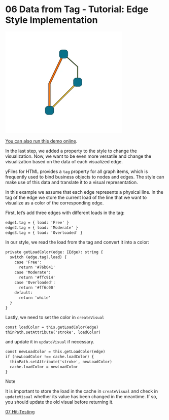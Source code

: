 <!--
 //////////////////////////////////////////////////////////////////////////////
 // @license
 // This file is part of yFiles for HTML.
 // Use is subject to license terms.
 //
 // Copyright (c) by yWorks GmbH, Vor dem Kreuzberg 28,
 // 72070 Tuebingen, Germany. All rights reserved.
 //
 //////////////////////////////////////////////////////////////////////////////
-->
# 06 Data from Tag - Tutorial: Edge Style Implementation

<img src="../../../doc/demo-thumbnails/tutorial-style-implementation-edge-data-from-tag.webp" alt="demo-thumbnail" height="320"/>

[You can also run this demo online](https://www.yfiles.com/demos/tutorial-style-implementation-edge/06-data-from-tag/).

In the last step, we added a property to the style to change the visualization. Now, we want to be even more versatile and change the visualization based on the data of each visualized edge.

yFiles for HTML provides a `tag` property for all graph items, which is frequently used to bind business objects to nodes and edges. The style can make use of this data and translate it to a visual representation.

In this example we assume that each edge represents a physical line. In the tag of the edge we store the current load of the line that we want to visualize as a color of the corresponding edge.

First, let’s add three edges with different loads in the tag:

```
edge1.tag = { load: 'Free' }
edge2.tag = { load: 'Moderate' }
edge3.tag = { load: 'Overloaded' }
```

In our style, we read the load from the tag and convert it into a color:

```
private getLoadColor(edge: IEdge): string {
  switch (edge.tag?.load) {
    case 'Free':
      return '#76b041'
    case 'Moderate':
      return '#ffc914'
    case 'Overloaded':
      return '#ff6c00'
    default:
      return 'white'
  }
}
```

Lastly, we need to set the color in `createVisual`

```
const loadColor = this.getLoadColor(edge)
thinPath.setAttribute('stroke', loadColor)
```

and update it in `updateVisual` if necessary.

```
const newLoadColor = this.getLoadColor(edge)
if (newLoadColor !== cache.loadColor) {
  thinPath.setAttribute('stroke', newLoadColor)
  cache.loadColor = newLoadColor
}
```

Note

It is important to store the load in the cache in `createVisual` and check in `updateVisual` whether its value has been changed in the meantime. If so, you should update the old visual before returning it.

[07 Hit-Testing](../../tutorial-style-implementation-edge/07-hit-testing/)
